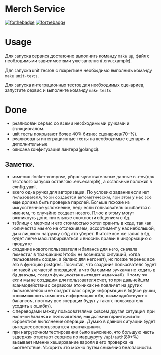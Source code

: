 # Merch Service

[![forthebadge](https://forthebadge.com/images/badges/made-with-go.svg)](https://forthebadge.com) [![forthebadge](http://forthebadge.com/images/badges/built-with-love.svg)](http://forthebadge.com)

# Usage
Для запуска сервиса достаточно выполнить команду `make up`, файл с необходимыми зависимостями уже заполнен(.env.example).

Для запуска unit тестов c покрытием необходимо выполнить команду `make unit-tests`.

Для запуска интеграционных тестов для необходимых сценариев, запустите сервис и выполните команду `make tests`

# Done
- реализован сервис со всеми необходимыми ручками и функционалом.
- unit тесты покрывают более 40% бизнес сценариев(70+%).
- реализованы интеграционные тесты на необходимые сценарии и дополнительные.
- описана конфигурация линтера(golangci).

## Заметки.
- изменил docker-compose, убрал чувствительные данные в .env(для тестового запуска оставляю .env.example), а остальные положил в config.yaml.
- всего одна ручка для авторизации. По условию задания если нет пользователя, то он создается автоматическм, при этом у нас все еще должна быть проверка паролей. Больше похоже на искусственное усложнение, ведь если пользователь ошибается с именем, то случайно создает нового. Плюс к этому могут возникнуть дополнительные сложности общением с бд.
- таблицу с мерчом и его стоимостью хотел хранить в коде, так как количество мы его не отслеживаем, ассортимент у нас небольшой, да и лишнюю нагрузку с бд это уберет. В итоге все же залил в бд, будет легче масштабироваться и вносить правки в информацию о продукте.
- создание нового пользователя и баланса для него, сначала поместил в транзакцию(чтобы не возникало ситуаций, когда пользователь создан, а баланс для него нет), но позже перенес все это в функцию postgres. Посчитал, что создание пользователя будет не такой уж частой операцией, а что бы самим ручками не ходить в бд дважды, создал функцию(так выглядит надежней). К тому же если мы не создадим для пользователя счет, то при дальнейшем взаимодействии с сервисом это никак не повлияет на других пользователях и не создаст хаос среди информации в бд(все ручки, с возможность изменить информацию в бд, взаимодействуют с балансом, поэтому все операции будут у такого пользователя уходить в ошибку).
- с переводами между пользователями совсем другая ситуация, при наличии баланса и пользователя, мы должны гарантировать корректное выполнение операции. Думаю в данной ситуации будет выгоднее воспользоваться транзакциями.
- при нагрузочном тестировании было выяснено, что большую часть задержки ответа от сервиса по маршуруту `/api/auth`(80+%) вызывает именно хеширование пароля и его проверка на соответствие. Ускорить это можно путем снижения безопасности.
